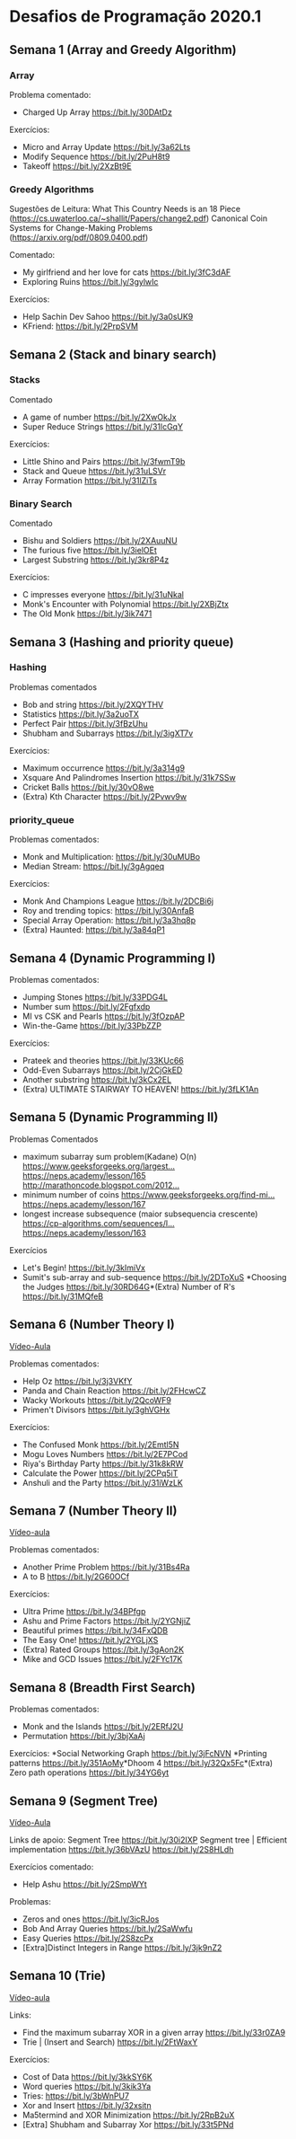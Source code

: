 # Desafios de Programação 2020.1

## Semana 1 (Array and Greedy Algorithm)

### Array
 Problema comentado:
 * Charged Up Array https://bit.ly/30DAtDz 
 
 Exercícios: 
 * Micro and Array Update https://bit.ly/3a62Lts 
 *  Modify Sequence https://bit.ly/2PuH8t9 
 *  Takeoff https://bit.ly/2XzBt9E

### Greedy Algorithms

Sugestões de Leitura:
What This Country Needs is an 18 Piece (https://cs.uwaterloo.ca/~shallit/Papers/change2.pdf) Canonical Coin Systems for Change-Making Problems (https://arxiv.org/pdf/0809.0400.pdf)

Comentado:  
* My girlfriend and her love for cats https://bit.ly/3fC3dAF 
* Exploring Ruins https://bit.ly/3gylwIc 

Exercícios:
*  Help Sachin Dev Sahoo https://bit.ly/3a0sUK9  
* KFriend: https://bit.ly/2PrpSVM

## Semana 2 (Stack and binary search)

### Stacks
Comentado
* A game of number https://bit.ly/2XwOkJx 
*  Super Reduce Strings https://bit.ly/31lcGqY 

Exercícios: 
*  Little Shino and Pairs https://bit.ly/3fwmT9b 
* Stack and Queue https://bit.ly/31uLSVr 
* Array Formation https://bit.ly/31lZiTs

### Binary Search
Comentado
* Bishu and Soldiers https://bit.ly/2XAuuNU
* The furious five https://bit.ly/3ielOEt
* Largest Substring https://bit.ly/3kr8P4z

Exercícios:
* C impresses everyone https://bit.ly/31uNkal
* Monk's Encounter with Polynomial https://bit.ly/2XBjZtx
* The Old Monk https://bit.ly/3ik7471

## Semana 3 (Hashing and priority queue)

### Hashing
Problemas comentados
* Bob and string https://bit.ly/2XQYTHV
* Statistics https://bit.ly/3a2uoTX
* Perfect Pair https://bit.ly/3fBzUhu
* Shubham and Subarrays https://bit.ly/3igXT7v

Exercícios:
* Maximum occurrence https://bit.ly/3a314g9
* Xsquare And Palindromes Insertion https://bit.ly/31k7SSw
* Cricket Balls https://bit.ly/30vO8we
* (Extra) Kth Character https://bit.ly/2Pvwv9w

### priority_queue
Problemas comentados: 
* Monk and Multiplication: https://bit.ly/30uMUBo 
* Median Stream: https://bit.ly/3gAgqeq 

Exercícios: 
* Monk And Champions League https://bit.ly/2DCBi6j 
* Roy and trending topics: https://bit.ly/30AnfaB 
* Special Array Operation: https://bit.ly/3a3hq8p 
* (Extra) Haunted: https://bit.ly/3a84qP1



## Semana 4 (Dynamic Programming I)

Problemas comentados:

* Jumping Stones https://bit.ly/33PDG4L​
* Number sum https://bit.ly/2Fgfxdp​
* MI vs CSK and Pearls https://bit.ly/3fOzpAP​
* Win-the-Game https://bit.ly/33PbZZP

Exercícios:

* Prateek and theories https://bit.ly/33KUc66​
* Odd-Even Subarrays https://bit.ly/2CjGkED​
* Another substring https://bit.ly/3kCx2EL​
* (Extra) ULTIMATE STAIRWAY TO HEAVEN! https://bit.ly/3fLK1An​


## Semana 5 (Dynamic Programming II)

Problemas Comentados
* maximum subarray sum problem(Kadane) O(n)
https://www.geeksforgeeks.org/largest...​
https://neps.academy/lesson/165​
http://marathoncode.blogspot.com/2012...​
* minimum number of coins
https://www.geeksforgeeks.org/find-mi...​
https://neps.academy/lesson/167​
* longest increase subsequence (maior subsequencia crescente)
https://cp-algorithms.com/sequences/l...​
https://neps.academy/lesson/163

Exercícios
* Let's Begin! https://bit.ly/3kImiVx​
* Sumit's sub-array and sub-sequence https://bit.ly/2DToXuS​
*Choosing the Judges https://bit.ly/30RD64G​
*(Extra) Number of R's https://bit.ly/31MQfeB

## Semana 6 (Number Theory I)

[Vídeo-Aula](https://www.youtube.com/watch?v=R7E9LMF-7fI&list=PLPpVvPOjdervYWBxB9wrXy95E3isUJ6fU&index=10&ab_channel=WladimirTavares)

Problemas comentados:
* Help Oz https://bit.ly/3j3VKfY​
* Panda and Chain Reaction https://bit.ly/2FHcwCZ​
* Wacky Workouts https://bit.ly/2QcoWF9​
* Primen't Divisors https://bit.ly/3ghVGHx​

Exercícios:
* The Confused Monk https://bit.ly/2Emtl5N​
* Mogu Loves Numbers https://bit.ly/2E7PCod​
* Riya's Birthday Party https://bit.ly/31k8kRW​
* Calculate the Power https://bit.ly/2CPq5iT​ 
* Anshuli and the Party https://bit.ly/31iWzLK​ 

## Semana 7 (Number Theory II)

[Vídeo-aula](https://www.youtube.com/watch?v=eh_MJ0jb7fo&list=PLPpVvPOjdervYWBxB9wrXy95E3isUJ6fU&index=11&ab_channel=WladimirTavares)

Problemas comentados:
* Another Prime Problem  https://bit.ly/31Bs4Ra​
* A to B https://bit.ly/2G60OCf​

Exercícios:
* Ultra Prime https://bit.ly/34BPfgp​
* Ashu and Prime Factors https://bit.ly/2YGNjiZ​
* Beautiful primes https://bit.ly/34FxQDB​
* The Easy One! https://bit.ly/2YGLjXS​
* (Extra) Rated Groups https://bit.ly/3gAon2K​
* Mike and GCD Issues https://bit.ly/2FYc17K


## Semana 8 (Breadth First Search)

Problemas comentados:
* Monk and the Islands https://bit.ly/2ERfJ2U​
* Permutation https://bit.ly/3bjXaAj​

Exercícios:
*Social Networking Graph https://bit.ly/3jFcNVN​
*Printing patterns https://bit.ly/351AoMy​
*Dhoom 4 https://bit.ly/32Qx5Fc​
*(Extra) Zero path operations https://bit.ly/34YG6yt​


## Semana 9 (Segment Tree)

[Vídeo-Aula](https://www.youtube.com/watch?v=ljjnd9sAEz8&list=PLPpVvPOjdervYWBxB9wrXy95E3isUJ6fU&index=12&ab_channel=WladimirTavares)

Links de apoio:
Segment Tree
https://bit.ly/30i2IXP​
Segment tree | Efficient implementation
https://bit.ly/36bVAzU​
https://bit.ly/2S8HLdh​

Exercícios comentado:
* Help Ashu https://bit.ly/2SmpWYt​

Problemas:
* Zeros and ones https://bit.ly/3icRJos​
* Bob And Array Queries  https://bit.ly/2SaWwfu​
* Easy Queries  https://bit.ly/2S8zcPx​
* [Extra]Distinct Integers in Range https://bit.ly/3jk9nZ2​

## Semana 10 (Trie)

[Vídeo-aula](https://www.youtube.com/watch?v=Zt46SYIJ3jg&list=PLPpVvPOjdervYWBxB9wrXy95E3isUJ6fU&index=13&ab_channel=WladimirTavares)

Links:
* Find the maximum subarray XOR in a given array https://bit.ly/33r0ZA9​
* Trie | (Insert and Search) https://bit.ly/2FtWaxY​

Exercícios:
* Cost of Data https://bit.ly/3kkSY6K​
* Word queries https://bit.ly/3kik3Ya​
* Tries: https://bit.ly/3bWnPU7​
* Xor and Insert https://bit.ly/32xsitn​
* Ma5termind and XOR Minimization https://bit.ly/2RpB2uX​
* [Extra] Shubham and Subarray Xor https://bit.ly/33t5PNd










